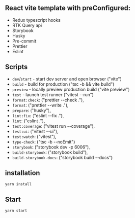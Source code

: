 

## React vite template with preConfigured:

- Redux typescript hooks
- RTK Query api
- Storybook
- Husky
- Pre-commit
- Prettier
- Eslint

## Scripts

- `dev`/`start` - start dev server and open browser ("vite")
- `build` - build for production ("tsc -b && vite build")
- `preview` - locally preview production build ("vite preview")
- `test` - launch test runner ("vitest --run")
- `format:check`: ("prettier --check ."),
- `format`: ("prettier --write ."),
- `prepare`: ("husky"),
- `lint:fix`: ("eslint --fix ."),
- `lint`: ("eslint ."),
- `test:coverage`: ("vitest run --coverage"),
- `test:ui`: ("vitest --ui"),
- `test:watch`: ("vitest"),
- `type-check`: ("tsc -b --noEmit")
- `storybook`: ("storybook dev -p 6006"),
- `build-storybook`: ("storybook build"),
- `build-storybook-docs`: ("storybook build --docs")

## installation

`yarn install`


## Start


`yarn start`